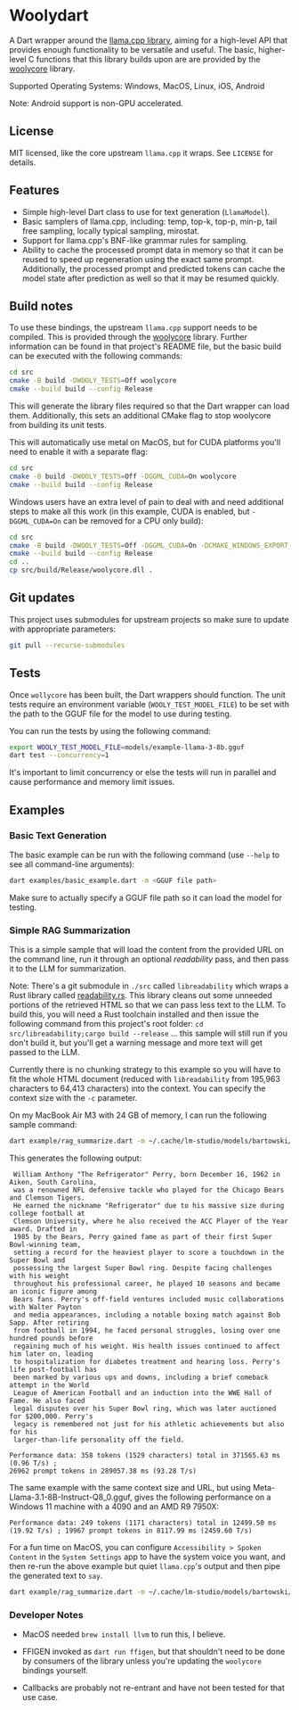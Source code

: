 # Woolydart

A Dart wrapper around the [llama.cpp library](https://github.com/ggerganov/llama.cpp), aiming for a high-level
API that provides enough functionality to be versatile and useful. The basic, higher-level C functions that this
library builds upon are are provided by the [woolycore](https://github.com/tbogdala/woolycore) library.

Supported Operating Systems: Windows, MacOS, Linux, iOS, Android 

Note: Android support is non-GPU accelerated.


## License

MIT licensed, like the core upstream `llama.cpp` it wraps. See `LICENSE` for details.


## Features

* Simple high-level Dart class to use for text generation (`LlamaModel`).
* Basic samplers of llama.cpp, including: temp, top-k, top-p, min-p, tail free sampling, locally typical sampling, mirostat.
* Support for llama.cpp's BNF-like grammar rules for sampling.
* Ability to cache the processed prompt data in memory so that it can be reused to speed up regeneration using the exact same prompt.
  Additionally, the processed prompt and predicted tokens can cache the model state after prediction as well so that it may
  be resumed quickly.


## Build notes

To use these bindings, the upstream `llama.cpp` support needs to be compiled. This is provided through the 
[woolycore](https://github.com/tbogdala/woolycore) library. Further information can be found in that project's
README file, but the basic build can be executed with the following commands:

```bash
cd src
cmake -B build -DWOOLY_TESTS=Off woolycore
cmake --build build --config Release
```

This will generate the library files required so that the Dart wrapper can load them. Additionally,
this sets an additional CMake flag to stop woolycore from building its unit tests. 

This will automatically use metal on MacOS, but for CUDA platforms you'll need to enable 
it with a separate flag:

```bash
cd src
cmake -B build -DWOOLY_TESTS=Off -DGGML_CUDA=On woolycore
cmake --build build --config Release
```

Windows users have an extra level of pain to deal with and need additional steps to make all this work
(in this example, CUDA is enabled, but `-DGGML_CUDA=On` can be removed for a CPU only build):

```bash
cd src
cmake -B build -DWOOLY_TESTS=Off -DGGML_CUDA=On -DCMAKE_WINDOWS_EXPORT_ALL_SYMBOLS=TRUE -DBUILD_SHARED_LIBS=Off woolycore
cmake --build build --config Release
cd ..
cp src/build/Release/woolycore.dll .
```



## Git updates

This project uses submodules for upstream projects so make sure to update with appropriate parameters:

```bash
git pull --recurse-submodules
```


## Tests

Once `wollycore` has been built, the Dart wrappers should function. The unit tests require an environment variable
(`WOOLY_TEST_MODEL_FILE`) to be set with the path to the GGUF file for the model to use during testing.

You can run the tests by using the following command:

```bash
export WOOLY_TEST_MODEL_FILE=models/example-llama-3-8b.gguf
dart test --concurrency=1
```

It's important to limit concurrency or else the tests will run in parallel and cause performance
and memory limit issues.


## Examples

### Basic Text Generation

The basic example can be run with the following command (use `--help` to see all command-line arguments):

```bash
dart examples/basic_example.dart -m <GGUF file path>
```

Make sure to actually specify a GGUF file path so it can load the model for testing.

### Simple RAG Summarization

This is a simple sample that will load the content from the provided URL on the command line, run it
through an optional *readability* pass, and then pass it to the LLM for summarization.

Note: There's a git submodule in `./src` called `libreadability` which wraps a Rust library called
[readability.rs](https://github.com/readable-app/readability.rs). This library cleans out some 
unneeded portions of the retrieved HTML so that we can pass less text to the LLM. To build this,
you will need a Rust toolchain installed and then issue the following command from this project's root
folder: `cd src/libreadability;cargo build --release` ... this sample will still run if you don't build
it, but you'll get a warning message and more text will get passed to the LLM.

Currently there is no chunking strategy to this example so you will have to fit the whole HTML document
(reduced with `libreadability` from 195,963 characters to 64,413 characters) into the context. 
You can specify the context size with the `-c` parameter.

On my MacBook Air M3 with 24 GB of memory, I can run the following sample command:

```bash
dart example/rag_summarize.dart -m ~/.cache/lm-studio/models/bartowski/Phi-3.1-mini-128k-instruct-GGUF/Phi-3.1-mini-128k-instruct-Q4_K_M.gguf --url "https://en.wikipedia.org/wiki/William_Perry_(American_football)" -c 28000
```

This generates the following output:

```
 William Anthony "The Refrigerator" Perry, born December 16, 1962 in Aiken, South Carolina, 
 was a renowned NFL defensive tackle who played for the Chicago Bears and Clemson Tigers. 
 He earned the nickname "Refrigerator" due to his massive size during college football at 
 Clemson University, where he also received the ACC Player of the Year award. Drafted in 
 1985 by the Bears, Perry gained fame as part of their first Super Bowl-winning team, 
 setting a record for the heaviest player to score a touchdown in the Super Bowl and 
 possessing the largest Super Bowl ring. Despite facing challenges with his weight 
 throughout his professional career, he played 10 seasons and became an iconic figure among
 Bears fans. Perry's off-field ventures included music collaborations with Walter Payton 
 and media appearances, including a notable boxing match against Bob Sapp. After retiring 
 from football in 1994, he faced personal struggles, losing over one hundred pounds before 
 regaining much of his weight. His health issues continued to affect him later on, leading 
 to hospitalization for diabetes treatment and hearing loss. Perry's life post-football has 
 been marked by various ups and downs, including a brief comeback attempt in the World 
 League of American Football and an induction into the WWE Hall of Fame. He also faced 
 legal disputes over his Super Bowl ring, which was later auctioned for $200,000. Perry's 
 legacy is remembered not just for his athletic achievements but also for his 
 larger-than-life personality off the field.

Performance data: 358 tokens (1529 characters) total in 371565.63 ms (0.96 T/s) ; 
26962 prompt tokens in 289057.38 ms (93.28 T/s)
```

The same example with the same context size and URL, but using Meta-Llama-3.1-8B-Instruct-Q8_0.gguf, gives the 
following performance on a Windows 11 machine with a 4090 and an AMD R9 7950X: 

`Performance data: 249 tokens (1171 characters) total in 12499.50 ms (19.92 T/s) ; 19967 prompt tokens in 8117.99 ms (2459.60 T/s)`

For a fun time on MacOS, you can configure `Accessibility > Spoken Content` in the `System Settings` app to have the 
system voice you want, and then re-run the above example but quiet `llama.cpp`'s output and then pipe the generated
text to `say`.

```bash
dart example/rag_summarize.dart -m ~/.cache/lm-studio/models/bartowski/Phi-3.1-mini-128k-instruct-GGUF/Phi-3.1-mini-128k-instruct-Q4_K_M.gguf --url "https://en.wikipedia.org/wiki/William_Perry_(American_football)" -c 28000 -q | say
```


### Developer Notes

* MacOS needed `brew install llvm` to run this, I believe.

* FFIGEN invoked as `dart run ffigen`, but that shouldn't need to be done by consumers of the library unless you're
  updating the `woolycore` bindings yourself.

* Callbacks are probably not re-entrant and have not been tested for that use case.
